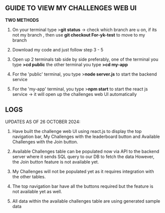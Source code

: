 GUIDE TO VIEW MY CHALLENGES WEB UI
-
**TWO METHODS**
1) On your terminal type >**git status** -> check which branch are u on, if its not my branch , then use **git checkout For-yk-test** to move to my branch
2) Download my code and just follow step 3 - 5 


3) Open up 2 terminals tab side by side preferably, 
one of the terminal you type **>cd public** 
the other terminal you type **>cd my-app**

4) For the 'public' terminal, you type >**node server.js** to start the backend service
5) For the 'my-app' terminal, you type >**npm start** to start the react js service -> it will open up the challenges web UI automatically


LOGS 
-
UPDATES AS OF 26 OCTOBER 2024:
1) Have built the challenge web UI using react.js to display the top navigation bar, 
My Challenges with the leaderboard button and Available Challenges with the Join button.

2) Available Challenges table can be populated now via API to the backend server where it sends SQL query to our DB to fetch the data
   However, the Join button feature is not available yet.

3) My Challenges will not be populated yet as it requires integration with the other tables.

4) The top navigation bar have all the buttons required but the feature is not available yet as well.

5) All data within the available challenges table are using generated sample data
